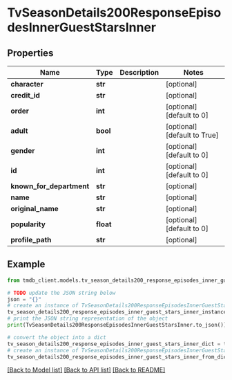 # TvSeasonDetails200ResponseEpisodesInnerGuestStarsInner


## Properties

Name | Type | Description | Notes
------------ | ------------- | ------------- | -------------
**character** | **str** |  | [optional] 
**credit_id** | **str** |  | [optional] 
**order** | **int** |  | [optional] [default to 0]
**adult** | **bool** |  | [optional] [default to True]
**gender** | **int** |  | [optional] [default to 0]
**id** | **int** |  | [optional] [default to 0]
**known_for_department** | **str** |  | [optional] 
**name** | **str** |  | [optional] 
**original_name** | **str** |  | [optional] 
**popularity** | **float** |  | [optional] [default to 0]
**profile_path** | **str** |  | [optional] 

## Example

```python
from tmdb_client.models.tv_season_details200_response_episodes_inner_guest_stars_inner import TvSeasonDetails200ResponseEpisodesInnerGuestStarsInner

# TODO update the JSON string below
json = "{}"
# create an instance of TvSeasonDetails200ResponseEpisodesInnerGuestStarsInner from a JSON string
tv_season_details200_response_episodes_inner_guest_stars_inner_instance = TvSeasonDetails200ResponseEpisodesInnerGuestStarsInner.from_json(json)
# print the JSON string representation of the object
print(TvSeasonDetails200ResponseEpisodesInnerGuestStarsInner.to_json())

# convert the object into a dict
tv_season_details200_response_episodes_inner_guest_stars_inner_dict = tv_season_details200_response_episodes_inner_guest_stars_inner_instance.to_dict()
# create an instance of TvSeasonDetails200ResponseEpisodesInnerGuestStarsInner from a dict
tv_season_details200_response_episodes_inner_guest_stars_inner_from_dict = TvSeasonDetails200ResponseEpisodesInnerGuestStarsInner.from_dict(tv_season_details200_response_episodes_inner_guest_stars_inner_dict)
```
[[Back to Model list]](../README.md#documentation-for-models) [[Back to API list]](../README.md#documentation-for-api-endpoints) [[Back to README]](../README.md)


